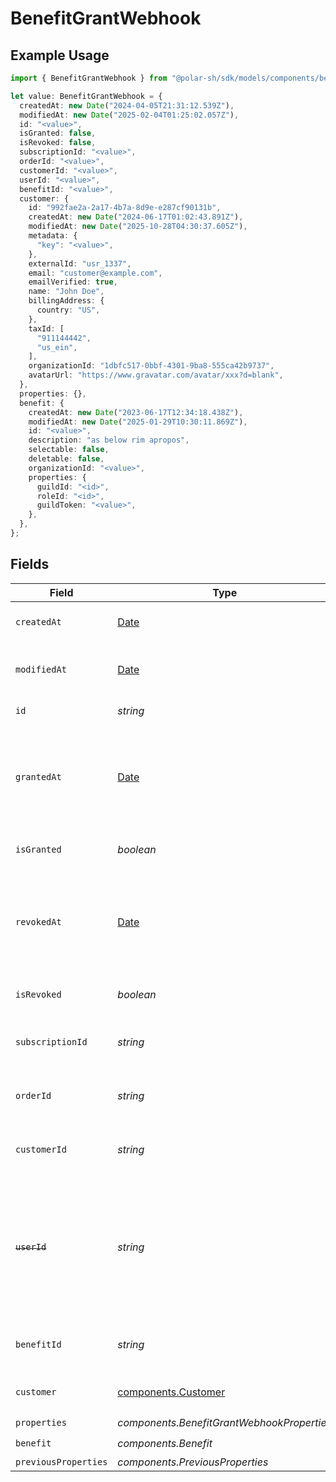 # BenefitGrantWebhook

## Example Usage

```typescript
import { BenefitGrantWebhook } from "@polar-sh/sdk/models/components/benefitgrantwebhook.js";

let value: BenefitGrantWebhook = {
  createdAt: new Date("2024-04-05T21:31:12.539Z"),
  modifiedAt: new Date("2025-02-04T01:25:02.057Z"),
  id: "<value>",
  isGranted: false,
  isRevoked: false,
  subscriptionId: "<value>",
  orderId: "<value>",
  customerId: "<value>",
  userId: "<value>",
  benefitId: "<value>",
  customer: {
    id: "992fae2a-2a17-4b7a-8d9e-e287cf90131b",
    createdAt: new Date("2024-06-17T01:02:43.891Z"),
    modifiedAt: new Date("2025-10-28T04:30:37.605Z"),
    metadata: {
      "key": "<value>",
    },
    externalId: "usr_1337",
    email: "customer@example.com",
    emailVerified: true,
    name: "John Doe",
    billingAddress: {
      country: "US",
    },
    taxId: [
      "911144442",
      "us_ein",
    ],
    organizationId: "1dbfc517-0bbf-4301-9ba8-555ca42b9737",
    avatarUrl: "https://www.gravatar.com/avatar/xxx?d=blank",
  },
  properties: {},
  benefit: {
    createdAt: new Date("2023-06-17T12:34:18.438Z"),
    modifiedAt: new Date("2025-01-29T10:30:11.869Z"),
    id: "<value>",
    description: "as below rim apropos",
    selectable: false,
    deletable: false,
    organizationId: "<value>",
    properties: {
      guildId: "<id>",
      roleId: "<id>",
      guildToken: "<value>",
    },
  },
};
```

## Fields

| Field                                                                                                                   | Type                                                                                                                    | Required                                                                                                                | Description                                                                                                             |
| ----------------------------------------------------------------------------------------------------------------------- | ----------------------------------------------------------------------------------------------------------------------- | ----------------------------------------------------------------------------------------------------------------------- | ----------------------------------------------------------------------------------------------------------------------- |
| `createdAt`                                                                                                             | [Date](https://developer.mozilla.org/en-US/docs/Web/JavaScript/Reference/Global_Objects/Date)                           | :heavy_check_mark:                                                                                                      | Creation timestamp of the object.                                                                                       |
| `modifiedAt`                                                                                                            | [Date](https://developer.mozilla.org/en-US/docs/Web/JavaScript/Reference/Global_Objects/Date)                           | :heavy_check_mark:                                                                                                      | Last modification timestamp of the object.                                                                              |
| `id`                                                                                                                    | *string*                                                                                                                | :heavy_check_mark:                                                                                                      | The ID of the grant.                                                                                                    |
| `grantedAt`                                                                                                             | [Date](https://developer.mozilla.org/en-US/docs/Web/JavaScript/Reference/Global_Objects/Date)                           | :heavy_minus_sign:                                                                                                      | The timestamp when the benefit was granted. If `None`, the benefit is not granted.                                      |
| `isGranted`                                                                                                             | *boolean*                                                                                                               | :heavy_check_mark:                                                                                                      | Whether the benefit is granted.                                                                                         |
| `revokedAt`                                                                                                             | [Date](https://developer.mozilla.org/en-US/docs/Web/JavaScript/Reference/Global_Objects/Date)                           | :heavy_minus_sign:                                                                                                      | The timestamp when the benefit was revoked. If `None`, the benefit is not revoked.                                      |
| `isRevoked`                                                                                                             | *boolean*                                                                                                               | :heavy_check_mark:                                                                                                      | Whether the benefit is revoked.                                                                                         |
| `subscriptionId`                                                                                                        | *string*                                                                                                                | :heavy_check_mark:                                                                                                      | The ID of the subscription that granted this benefit.                                                                   |
| `orderId`                                                                                                               | *string*                                                                                                                | :heavy_check_mark:                                                                                                      | The ID of the order that granted this benefit.                                                                          |
| `customerId`                                                                                                            | *string*                                                                                                                | :heavy_check_mark:                                                                                                      | The ID of the customer concerned by this grant.                                                                         |
| ~~`userId`~~                                                                                                            | *string*                                                                                                                | :heavy_check_mark:                                                                                                      | : warning: ** DEPRECATED **: This will be removed in a future release, please migrate away from it as soon as possible. |
| `benefitId`                                                                                                             | *string*                                                                                                                | :heavy_check_mark:                                                                                                      | The ID of the benefit concerned by this grant.                                                                          |
| `customer`                                                                                                              | [components.Customer](../../models/components/customer.md)                                                              | :heavy_check_mark:                                                                                                      | A customer in an organization.                                                                                          |
| `properties`                                                                                                            | *components.BenefitGrantWebhookProperties*                                                                              | :heavy_check_mark:                                                                                                      | N/A                                                                                                                     |
| `benefit`                                                                                                               | *components.Benefit*                                                                                                    | :heavy_check_mark:                                                                                                      | N/A                                                                                                                     |
| `previousProperties`                                                                                                    | *components.PreviousProperties*                                                                                         | :heavy_minus_sign:                                                                                                      | N/A                                                                                                                     |